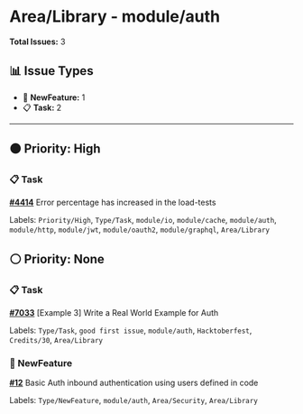 # Area/Library - module/auth

**Total Issues:** 3

## 📊 Issue Types

- 🚀 **NewFeature:** 1
- 📋 **Task:** 2

---

## 🟠 Priority: High

### 📋 Task

**[#4414](https://github.com/ballerina-platform/ballerina-library/issues/4414)** Error percentage has increased in the load-tests 

Labels: `Priority/High`, `Type/Task`, `module/io`, `module/cache`, `module/auth`, `module/http`, `module/jwt`, `module/oauth2`, `module/graphql`, `Area/Library`

## ⚪ Priority: None

### 📋 Task

**[#7033](https://github.com/ballerina-platform/ballerina-library/issues/7033)** [Example 3] Write a Real World Example for Auth

Labels: `Type/Task`, `good first issue`, `module/auth`, `Hacktoberfest`, `Credits/30`, `Area/Library`

### 🚀 NewFeature

**[#12](https://github.com/ballerina-platform/ballerina-library/issues/12)** Basic Auth inbound authentication using users defined in code

Labels: `Type/NewFeature`, `module/auth`, `Area/Security`, `Area/Library`

